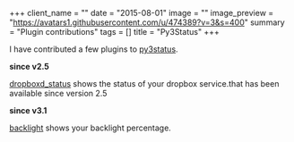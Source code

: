 +++
client_name = ""
date = "2015-08-01"
image = ""
image_preview = "https://avatars1.githubusercontent.com/u/474389?v=3&s=400"
summary = "Plugin contributions"
tags = []
title = "Py3Status"
+++

I have contributed a few plugins to [py3status](https://github.com/ultrabug/py3status).

**since v2.5**

[dropboxd_status](https://github.com/ultrabug/py3status/blob/2.5/py3status/modules/dropboxd_status.py) shows the status of your dropbox service.that has been available since version 2.5 

**since v3.1**

[backlight](https://github.com/ultrabug/py3status/blob/3.1/py3status/modules/backlight.py) shows your backlight percentage.




